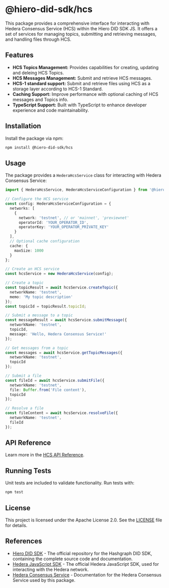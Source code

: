 # @hiero-did-sdk/hcs

This package provides a comprehensive interface for interacting with Hedera Consensus Service (HCS) within the Hiero DID SDK JS.
It offers a set of services for managing topics, submitting and retrieving messages, and handling files through HCS.

## Features

- **HCS Topics Management:** Provides capabilities for creating, updating and deleing HCS Topics.
- **HCS Messages Management:** Submit and retrieve HCS messages.
- **HCS-1 standard support:** Submit and retrieve files using HCS as a storage layer according to HCS-1 Standard.
- **Caching Support:** Improve performance with optional caching of HCS messages and Topics info.
- **TypeScript Support:** Built with TypeScript to enhance developer experience and code maintainability.

## Installation

Install the package via npm:

```bash
npm install @hiero-did-sdk/hcs
```

## Usage

The package provides a `HederaHcsService` class for interacting with Hedera Consensus Service:

```typescript
import { HederaHcsService, HederaHcsServiceConfiguration } from '@hiero-did-sdk/hcs';

// Configure the HCS service
const config: HederaHcsServiceConfiguration = {
  networks: [
    {
      network: 'testnet', // or 'mainnet', 'previewnet'
      operatorId: 'YOUR_OPERATOR_ID',
      operatorKey: 'YOUR_OPERATOR_PRIVATE_KEY'
    }
  ],
  // Optional cache configuration
  cache: {
    maxSize: 1000
  }
};

// Create an HCS service
const hcsService = new HederaHcsService(config);

// Create a topic
const topicResult = await hcsService.createTopic({
  networkName: 'testnet',
  memo: 'My topic description'
});
const topicId = topicResult.topicId;

// Submit a message to a topic
const messageResult = await hcsService.submitMessage({
  networkName: 'testnet',
  topicId,
  message: 'Hello, Hedera Consensus Service!'
});

// Get messages from a topic
const messages = await hcsService.getTopicMessages({
  networkName: 'testnet',
  topicId
});

// Submit a file
const fileId = await hcsService.submitFile({
  networkName: 'testnet',
  file: Buffer.from('File content'),
  topicId
});

// Resolve a file
const fileContent = await hcsService.resolveFile({
  networkName: 'testnet',
  fileId
});
```

## API Reference

Learn more in the [HCS API Reference](https://github.com/DSRCorporation/hiero-did-sdk-js/documentation/0.0.2-alpha/04-implementation/components/hcs-api.html).

## Running Tests

Unit tests are included to validate functionality. Run tests with:

```bash
npm test
```

## License

This project is licensed under the Apache License 2.0. See the [LICENSE](LICENSE) file for details.

## References

- [Hiero DID SDK](https://github.com/DSRCorporation/hiero-did-sdk-js) - The official repository for the Hashgraph DID SDK, containing the complete source code and documentation.
- [Hedera JavaScript SDK](https://github.com/hashgraph/hedera-sdk-js) - The official Hedera JavaScript SDK, used for interacting with the Hedera network.
- [Hedera Consensus Service](https://docs.hedera.com/hedera/sdks-and-apis/sdks/consensus-service) - Documentation for the Hedera Consensus Service used by this package.